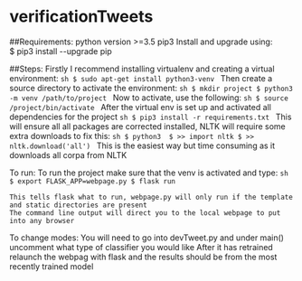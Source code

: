 # verificationTweets
##Requirements:
	python version >=3.5
	pip3
	Install and upgrade using:	
	$ pip3 install --upgrade pip

##Steps:
	Firstly I recommend installing virtualenv and creating a virtual environment:
	```sh
	$ sudo apt-get install python3-venv
	```
	Then create a source directory to activate the environment:
	```sh
	$ mkdir project
	$ python3 -m venv /path/to/project
	```
	Now to activate, use the following:
	```sh
	$ source /project/bin/activate
	```
	After the virtual env is set up and activated all dependencies for the project
	```sh
	$ pip3 install -r requirements.txt
	```
	This will ensure all all packages are corrected installed, NLTK will require some extra downloads to fix this:
	```sh
	$ python3 
	$ >> import nltk
	$ >> nltk.download('all')
	```
	This is the easiest way but time consuming as it downloads all corpa from NLTK

To run:
	To run the project make sure that the venv is activated and type:
	```sh
	$ export FLASK_APP=webpage.py
	$ flask run
	```

	This tells flask what to run, webpage.py will only run if the template and static directories are present
	The command line output will direct you to the local webpage to put into any browser


To change modes:
	You will need to go into devTweet.py and under main() uncomment what type of classifier you would like
	After it has retrained relaunch the webpag with flask and the results should be from the most recently trained model
